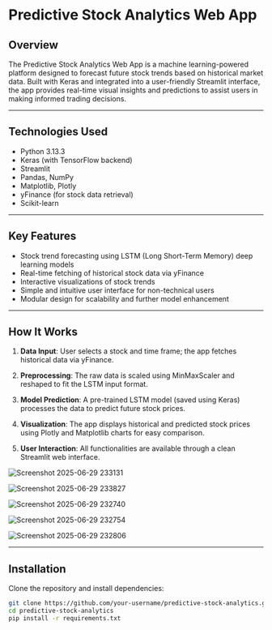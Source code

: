 # Predictive Stock Analytics Web App

## Overview

The Predictive Stock Analytics Web App is a machine learning-powered platform designed to forecast future stock trends based on historical market data. Built with Keras and integrated into a user-friendly Streamlit interface, the app provides real-time visual insights and predictions to assist users in making informed trading decisions.
 
--- 

## Technologies Used

- Python 3.13.3 
- Keras (with TensorFlow backend)  
- Streamlit  
- Pandas, NumPy  
- Matplotlib, Plotly  
- yFinance (for stock data retrieval)  
- Scikit-learn  

---

## Key Features

- Stock trend forecasting using LSTM (Long Short-Term Memory) deep learning models  
- Real-time fetching of historical stock data via yFinance  
- Interactive visualizations of stock trends  
- Simple and intuitive user interface for non-technical users  
- Modular design for scalability and further model enhancement  

---

## How It Works

1. **Data Input**: User selects a stock and time frame; the app fetches historical data via yFinance.

2. **Preprocessing**: The raw data is scaled using MinMaxScaler and reshaped to fit the LSTM input format.

3. **Model Prediction**: A pre-trained LSTM model (saved using Keras) processes the data to predict future stock prices.

4. **Visualization**: The app displays historical and predicted stock prices using Plotly and Matplotlib charts for easy comparison.

5. **User Interaction**: All functionalities are available through a clean Streamlit web interface.


![Screenshot 2025-06-29 233131](https://github.com/user-attachments/assets/5ca55030-636d-4d76-ac46-2a5ce9c19c94)

![Screenshot 2025-06-29 233827](https://github.com/user-attachments/assets/4634a39e-9372-4a5a-9992-6935cdb98d13)

![Screenshot 2025-06-29 232740](https://github.com/user-attachments/assets/b9bbcc44-31b9-4d02-beb8-7de223eb0d9b)

![Screenshot 2025-06-29 232754](https://github.com/user-attachments/assets/ace890dd-bc6e-4fa8-9829-d084872911a1)

![Screenshot 2025-06-29 232806](https://github.com/user-attachments/assets/95891bea-e28a-4407-a9fb-8f5c63fe8983)

--- 
## Installation

Clone the repository and install dependencies:

```bash
git clone https://github.com/your-username/predictive-stock-analytics.git
cd predictive-stock-analytics
pip install -r requirements.txt
